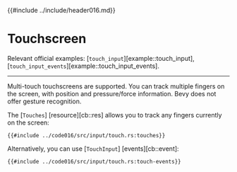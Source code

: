 {{#include ../include/header016.md}}

# Touchscreen

Relevant official examples:
[`touch_input`][example::touch_input],
[`touch_input_events`][example::touch_input_events].

---

Multi-touch touchscreens are supported. You can track multiple fingers on
the screen, with position and pressure/force information. Bevy does not
offer gesture recognition.

The [`Touches`] [resource][cb::res] allows you to track any
fingers currently on the screen:

```rust,no_run,noplayground
{{#include ../code016/src/input/touch.rs:touches}}
```

Alternatively, you can use [`TouchInput`] [events][cb::event]:

```rust,no_run,noplayground
{{#include ../code016/src/input/touch.rs:touch-events}}
```
